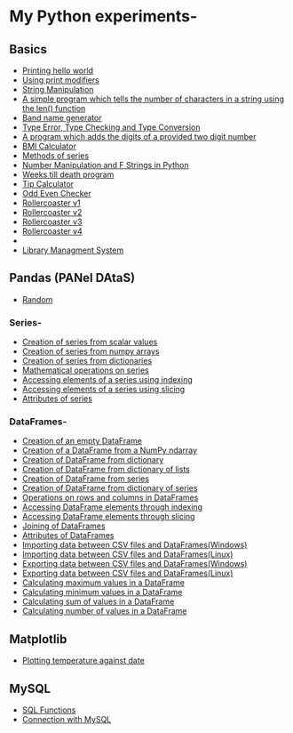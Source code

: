 # My Python experiments-

## Basics
* [Printing hello world](https://github.com/aniketrepo/python-feature-set/blob/main/com/Anike/100-days-of-coding/hello%20world.py)
* [Using print modifiers](https://github.com/aniketrepo/python-feature-set/blob/main/com/Anike/100-days-of-coding/using%20print%20modifiers.py)
* [String Manipulation](https://github.com/aniketrepo/python-feature-set/blob/main/com/Anike/100-days-of-coding/string%20manipulation.py)
* [A simple program which tells the number of characters in a string using the len() function](https://github.com/aniketrepo/python-feature-set/blob/main/com/Anike/100-days-of-coding/using%20the%20len%20function.py)
* [Band name generator](https://github.com/aniketrepo/python-feature-set/blob/main/com/Anike/100-days-of-coding/band%20name%20generator.py)
* [Type Error, Type Checking and Type Conversion](https://github.com/aniketrepo/python-feature-set/blob/main/com/Anike/100-days-of-coding/type%20error%2C%20type%20checking%20and%20type%20conversion.py)
* [A program which adds the digits of a provided two digit number](https://github.com/aniketrepo/python-feature-set/blob/main/com/Anike/100-days-of-coding/A%20program%20which%20adds%20the%20digits%20of%20a%20provided%20two%20digit%20number.py)
* [BMI Calculator](https://github.com/aniketrepo/python-feature-set/blob/main/com/Anike/100-days-of-coding/BMI%20Calculator.py)
* [Methods of series](https://github.com/aniketrepo/python-feature-set/blob/main/com/Anike/100-days-of-coding/string%20manipulation.py)
* [Number Manipulation and F Strings in Python](https://github.com/aniketrepo/python-feature-set/blob/main/com/Anike/100-days-of-coding/Number%20Manipulation%20and%20F%20Strings%20in%20Python.py)
* [Weeks till death program](https://github.com/aniketrepo/python-feature-set/blob/main/com/Anike/100-days-of-coding/Weeks%20till%20death%20program.py)
* [Tip Calculator](https://github.com/aniketrepo/python-feature-set/blob/main/com/Anike/100-days-of-coding/Tip%20Calculator.py)
* [Odd Even Checker](https://github.com/aniketrepo/python-feature-set/blob/main/com/Anike/100-days-of-coding/Odd%20Even%20Checker.py)
* [Rollercoaster v1](https://github.com/aniketrepo/python-feature-set/blob/main/com/Anike/100-days-of-coding/Rollercoaster%20v1.py)
* [Rollercoaster v2](https://github.com/aniketrepo/python-feature-set/blob/main/com/Anike/100-days-of-coding/Rollercoaster%20v2.py)
* [Rollercoaster v3](https://github.com/aniketrepo/python-feature-set/blob/main/com/Anike/100-days-of-coding/Rollercoaster%20v3.py)
* [Rollercoaster v4](https://github.com/aniketrepo/python-feature-set/blob/main/com/Anike/100-days-of-coding/Rollercoaster%20v4.py)
* 
* [Library Managment System](https://github.com/aniketrepo/python-feature-set/tree/main/com/Anike/lms)


## Pandas (PANel DAtaS)
* [Random](https://github.com/aniketrepo/python-feature-set/blob/main/com/Anike/pandas/BE.py)
### Series-
* [Creation of series from scalar values](https://github.com/aniketrepo/python-feature-set/blob/main/com/Anike/pandas/Creation%20of%20series%20from%20scalar%20values.py)
* [Creation of series from numpy arrays](https://github.com/aniketrepo/python-feature-set/blob/main/com/Anike/pandas/Creation%20of%20series%20from%20numpy%20arrays.py)
* [Creation of series from dictionaries](https://github.com/aniketrepo/python-feature-set/blob/main/com/Anike/pandas/Creation%20of%20series%20from%20dictionaries.py)
* [Mathematical operations on series](https://github.com/aniketrepo/python-feature-set/blob/main/com/Anike/pandas/Mathematical%20operations%20on%20series.py)
* [Accessing elements of a series using indexing](https://github.com/aniketrepo/python-feature-set/blob/main/com/Anike/pandas/Accessing%20elements%20of%20a%20series%20using%20indexing.py)
* [Accessing elements of a series using slicing](https://github.com/aniketrepo/python-feature-set/blob/main/com/Anike/pandas/Accessing%20elements%20of%20a%20series%20using%20slicing.py)
* [Attributes of series](https://github.com/aniketrepo/python-feature-set/blob/main/com/Anike/pandas/Attributes%20of%20series.py)
### DataFrames- 
* [Creation of an empty DataFrame](https://github.com/aniketrepo/python-feature-set/blob/main/com/Anike/pandas/Creation%20of%20an%20empty%20DataFrame.py)
* [Creation of a DataFrame from a NumPy ndarray](https://github.com/aniketrepo/python-feature-set/blob/main/com/Anike/pandas/Creation%20of%20a%20DataFrame%20from%20a%20NumPy%20ndarray.py)
* [Creation of DataFrame from dictionary](https://github.com/aniketrepo/python-feature-set/blob/main/com/Anike/pandas/Creation%20of%20DataFrame%20from%20dictionary.py)
* [Creation of DataFrame from dictionary of lists](https://github.com/aniketrepo/python-feature-set/blob/main/com/Anike/pandas/Creation%20of%20DataFrame%20from%20dictionary%20of%20lists.py)
* [Creation of DataFrame from series](https://github.com/aniketrepo/python-feature-set/blob/main/com/Anike/pandas/Creation%20of%20DataFrame%20from%20series.py)
* [Creation of DataFrame from dictionary of series](https://github.com/aniketrepo/python-feature-set/blob/main/com/Anike/pandas/Creation%20of%20DataFrame%20from%20dictionary%20of%20series.py)
* [Operations on rows and columns in DataFrames](https://github.com/aniketrepo/python-feature-set/blob/main/com/Anike/pandas/Operations%20on%20rows%20and%20columns%20in%20DataFrames.py)
* [Accessing DataFrame elements through indexing](https://github.com/aniketrepo/python-feature-set/blob/main/com/Anike/pandas/Accessing%20DataFrame%20elements%20through%20indexing.py)
* [Accessing DataFrame elements through slicing](https://github.com/aniketrepo/python-feature-set/blob/main/com/Anike/pandas/Accessing%20DataFrame%20elements%20through%20slicing.py)
* [Joining of DataFrames](https://github.com/aniketrepo/python-feature-set/blob/main/com/Anike/pandas/Joining%20of%20DataFrames.py)
* [Attributes of DataFrames](https://github.com/aniketrepo/python-feature-set/blob/main/com/Anike/pandas/Attributes%20of%20DataFrames.py)
* [Importing data between CSV files and DataFrames(Windows)](https://github.com/aniketrepo/python-feature-set/blob/main/com/Anike/pandas/Importing%20data%20between%20CSV%20files%20and%20DataFrames(Windows).py)
* [Importing data between CSV files and DataFrames(Linux)](https://github.com/aniketrepo/python-feature-set/blob/main/com/Anike/pandas/Importing%20data%20between%20CSV%20files%20and%20DataFrames(Linux).py)
* [Exporting data between CSV files and DataFrames(Windows)](https://github.com/aniketrepo/python-feature-set/blob/main/com/Anike/pandas/Exporting%20data%20between%20CSV%20files%20and%20DataFrames(Windows).py)
* [Exporting data between CSV files and DataFrames(Linux)](https://github.com/aniketrepo/python-feature-set/blob/main/com/Anike/pandas/Exporting%20data%20between%20CSV%20files%20and%20DataFrames(Linux).py)
* [Calculating maximum values in a DataFrame](https://github.com/aniketrepo/python-feature-set/blob/main/com/Anike/pandas/Calculating%20maximum%20values%20in%20a%20DataFrame.py)
* [Calculating minimum values in a DataFrame](https://github.com/aniketrepo/python-feature-set/blob/main/com/Anike/pandas/Calculating%20minimum%20values%20in%20a%20DataFrame.py)
* [Calculating sum of values in a DataFrame](https://github.com/aniketrepo/python-feature-set/blob/main/com/Anike/pandas/Calculating%20sum%20of%20values%20in%20a%20DataFrame.py)
* [Calculating number of values in a DataFrame](https://github.com/aniketrepo/python-feature-set/blob/main/com/Anike/pandas/Calculating%20number%20of%20values%20in%20a%20DataFrame.py)

## Matplotlib
* [Plotting temperature against date](https://github.com/aniketrepo/python-feature-set/blob/main/com/Anike/matplotlib/Plotting%20temperature%20against%20date.py)


## MySQL
* [SQL Functions](https://github.com/aniketrepo/python-feature-set/blob/main/com/Anike/db/sqls/sql-functions.md)
* [Connection with MySQL](https://github.com/aniketrepo/python-feature-set/blob/main/com/Anike/db/mysql/MySQLTest.py)
